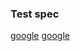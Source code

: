 ### Test spec

[google](http://google.com/ "This is google")
[google][linkRef]

[linkRef]: http://google.com/ "This is google"
